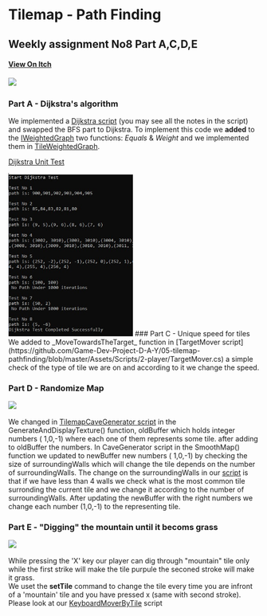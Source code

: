 # Tilemap - Path Finding  
## Weekly assignment No8 Part A,C,D,E  

#### [View On Itch](https://game-dev-project-d-a-y.itch.io/dijkstracave)
<img src=https://github.com/Game-Dev-Project-D-A-Y/05-tilemap-pathfinding/blob/master/itch.jpg width="180"/>    
    
    
### Part A - Dijkstra's algorithm   
We implemented a [Dijkstra script](https://github.com/Game-Dev-Project-D-A-Y/05-tilemap-pathfinding/blob/master/Assets/Scripts/5-dijkstra/Dijkstra.cs) (you may see all the  notes in the script)  and swapped the BFS part to Dijkstra. To implement this code we **added** to the [IWeightedGraph](https://github.com/Game-Dev-Project-D-A-Y/05-tilemap-pathfinding/blob/master/Assets/Scripts/5-dijkstra/IWeightedGraph.cs) two functions: _Equals_ & _Weight_ and we implemented them in [TileWeightedGraph](https://github.com/Game-Dev-Project-D-A-Y/05-tilemap-pathfinding/blob/master/Assets/Scripts/5-dijkstra/TileWeightedGraph.cs).    
    
[Dijkstra Unit Test](https://github.com/Game-Dev-Project-D-A-Y/05-tilemap-pathfinding/blob/master/TestBFS/TestDijkstra.cs)
    
<img src= https://github.com/Game-Dev-Project-D-A-Y/05-tilemap-pathfinding/blob/master/tests.jpg width="250"/> 
### Part C - Unique speed for tiles
We added to _MoveTowardsTheTarget_ function in [TargetMover script](https://github.com/Game-Dev-Project-D-A-Y/05-tilemap-pathfinding/blob/master/Assets/Scripts/2-player/TargetMover.cs) a simple check of the type of tile we are on and according to it we change the speed.  

### Part D - Randomize Map   
<img src=https://github.com/Game-Dev-Project-D-A-Y/05-tilemap-pathfinding/blob/master/Generate%20Map.jpg width="300"/>    
    
    
We changed in [TilemapCaveGenerator script](https://github.com/Game-Dev-Project-D-A-Y/05-tilemap-pathfinding/blob/master/Assets/Scripts/4-generation/TilemapCaveGenerator.cs) in the GenerateAndDisplayTexture() function, oldBuffer which holds integer numbers ( 1,0,-1) where each one of them represents some tile.
after adding to oldBuffer the numbers. In CaveGenerator script in the SmoothMap() function we updated to newBuffer new numbers ( 1,0,-1) by checking the size of surroundingWalls which will change the tile depends on the number of surroundingWalls.
The change on the surroundingWalls in our [script](https://github.com/Game-Dev-Project-D-A-Y/05-tilemap-pathfinding/blob/master/Assets/Scripts/4-generation/CaveGenerator.cs) is that if we have less than 4 walls we check what is the most common tile surronding the current tile and we change it according to the number of surroundingWalls.
After updating the newBuffer with the right numbers we change each number (1,0,-1) to the representing tile.

### Part E - "Digging" the mountain until it becoms grass   
    
<img src=https://github.com/Game-Dev-Project-D-A-Y/05-tilemap-pathfinding/blob/master/digging.jpg width="300"/>    
  
While pressing the 'X' key our player can dig through "mountain" tile only while the first strike will make the tile purpule the seconed stroke will make it grass.    
We uset the **setTile** command to change the tile every time you are infront of a 'mountain' tile and you have pressed x (same with second stroke). Please look at our [KeyboardMoverByTile](https://github.com/Game-Dev-Project-D-A-Y/05-tilemap-pathfinding/blob/master/Assets/Scripts/2-player/KeyboardMoverByTile.cs) script

